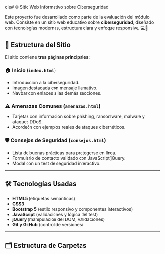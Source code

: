 cle# 🌐 Sitio Web Informativo sobre Ciberseguridad

Este proyecto fue desarrollado como parte de la evaluación del módulo web. Consiste en un sitio web educativo sobre **ciberseguridad**, diseñado con tecnologías modernas, estructura clara y enfoque responsive. 💻🔐

## 📌 Estructura del Sitio

El sitio contiene **tres páginas principales**:

### 🏠 Inicio (`index.html`)
- Introducción a la ciberseguridad.
- Imagen destacada con mensaje llamativo.
- Navbar con enlaces a las demás secciones.

### ⚠️ Amenazas Comunes (`amenazas.html`)
- Tarjetas con información sobre phishing, ransomware, malware y ataques DDoS.
- Acordeón con ejemplos reales de ataques cibernéticos.

### 🛡️ Consejos de Seguridad (`consejos.html`)
- Lista de buenas prácticas para protegerse en línea.
- Formulario de contacto validado con JavaScript/jQuery.
- Modal con un test de seguridad interactivo.

---

## 🛠️ Tecnologías Usadas

- **HTML5** (etiquetas semánticas)
- **CSS3**
- **Bootstrap 5** (estilo responsivo y componentes interactivos)
- **JavaScript** (validaciones y lógica del test)
- **jQuery** (manipulación del DOM, validaciones)
- **Git y GitHub** (control de versiones)

---

## 🗂️ Estructura de Carpetas

